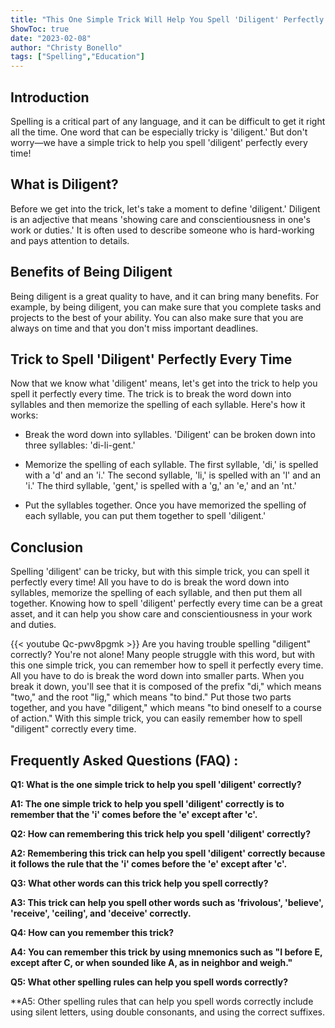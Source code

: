 ```yaml
---
title: "This One Simple Trick Will Help You Spell 'Diligent' Perfectly Every Time!"
ShowToc: true 
date: "2023-02-08"
author: "Christy Bonello" 
tags: ["Spelling","Education"]
---
```

## Introduction

Spelling is a critical part of any language, and it can be difficult to get it right all the time. One word that can be especially tricky is 'diligent.' But don't worry—we have a simple trick to help you spell 'diligent' perfectly every time!

## What is Diligent?

Before we get into the trick, let's take a moment to define 'diligent.' Diligent is an adjective that means 'showing care and conscientiousness in one's work or duties.' It is often used to describe someone who is hard-working and pays attention to details.

## Benefits of Being Diligent

Being diligent is a great quality to have, and it can bring many benefits. For example, by being diligent, you can make sure that you complete tasks and projects to the best of your ability. You can also make sure that you are always on time and that you don't miss important deadlines.

## Trick to Spell 'Diligent' Perfectly Every Time

Now that we know what 'diligent' means, let's get into the trick to help you spell it perfectly every time. The trick is to break the word down into syllables and then memorize the spelling of each syllable. Here's how it works:

* Break the word down into syllables. 'Diligent' can be broken down into three syllables: 'di-li-gent.'

* Memorize the spelling of each syllable. The first syllable, 'di,' is spelled with a 'd' and an 'i.' The second syllable, 'li,' is spelled with an 'l' and an 'i.' The third syllable, 'gent,' is spelled with a 'g,' an 'e,' and an 'nt.'

* Put the syllables together. Once you have memorized the spelling of each syllable, you can put them together to spell 'diligent.'

## Conclusion

Spelling 'diligent' can be tricky, but with this simple trick, you can spell it perfectly every time! All you have to do is break the word down into syllables, memorize the spelling of each syllable, and then put them all together. Knowing how to spell 'diligent' perfectly every time can be a great asset, and it can help you show care and conscientiousness in your work and duties.

{{< youtube Qc-pwv8pgmk >}} 
Are you having trouble spelling "diligent" correctly? You're not alone! Many people struggle with this word, but with this one simple trick, you can remember how to spell it perfectly every time. All you have to do is break the word down into smaller parts. When you break it down, you'll see that it is composed of the prefix "di," which means "two," and the root "lig," which means "to bind." Put those two parts together, and you have "diligent," which means "to bind oneself to a course of action." With this simple trick, you can easily remember how to spell "diligent" correctly every time.

## Frequently Asked Questions (FAQ) :
**Q1: What is the one simple trick to help you spell 'diligent' correctly?**

**A1: The one simple trick to help you spell 'diligent' correctly is to remember that the 'i' comes before the 'e' except after 'c'.**

**Q2: How can remembering this trick help you spell 'diligent' correctly?**

**A2: Remembering this trick can help you spell 'diligent' correctly because it follows the rule that the 'i' comes before the 'e' except after 'c'.**

**Q3: What other words can this trick help you spell correctly?**

**A3: This trick can help you spell other words such as 'frivolous', 'believe', 'receive', 'ceiling', and 'deceive' correctly.**

**Q4: How can you remember this trick?**

**A4: You can remember this trick by using mnemonics such as "I before E, except after C, or when sounded like A, as in neighbor and weigh."**

**Q5: What other spelling rules can help you spell words correctly?**

**A5: Other spelling rules that can help you spell words correctly include using silent letters, using double consonants, and using the correct suffixes.





